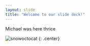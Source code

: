 ```yaml
---
layout: slide
title: "Welcome to our slide deck!"
---
```


Michael was here thrice

![snowoctocat](https://octodex.github.com/images/snowoctocat.png)
{: .center}
